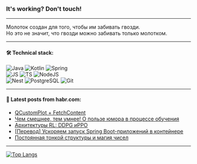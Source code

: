 ### It's working? Don't touch!

---
Молоток создан для того, чтобы им забивать гвозди. <br>
Но это не значит, что гвозди можно забивать только молотком.

---

#### 🛠️ Technical stack:

![Java](https://img.shields.io/badge/Java-informational?logo=Oracle&style=flat&logoColor=white&color=FF4500)
![Kotlin](https://img.shields.io/badge/Kotlin-informational?logo=Kotlin&style=flat&logoColor=white&color=774D97)
![Spring](https://img.shields.io/badge/SpringBoot-informational?logo=SpringBoot&style=flat&logoColor=white&color=6DB33F) <br>
![JS](https://img.shields.io/badge/JS-informational?logo=javaScript&style=flat&logoColor=black&color=F7Df1E)
![TS](https://img.shields.io/badge/TypeScript-informational?logo=typeScript&style=flat&logoColor=black&color=0667A8)
![NodeJS](https://img.shields.io/badge/NodeJS-informational?logo=node.js&style=flat&logoColor=white&color=70A760) <br>
![Nest](https://img.shields.io/badge/NestJS-informational?logo=NestJS&style=flat&logoColor=white&color=E0234E)
![PostgreSQL](https://img.shields.io/badge/PostgreSQL-informational?logo=PostgreSQL&style=flat&logoColor=white&color=DAA520)
![Git](https://img.shields.io/badge/Git-informational?logo=git&style=flat&logoColor=white&color=778899)

___

#### 💬 Latest posts from habr.com:

<!-- BLOG-POST-LIST:START -->
- [QCustomPlot + FetchContent](https://habr.com/ru/articles/771924/?utm_source=habrahabr&utm_medium=rss&utm_campaign=771924)
- [Чем смешнее, тем умнее! О пользе юмора в процессе обучения](https://habr.com/ru/articles/771920/?utm_source=habrahabr&utm_medium=rss&utm_campaign=771920)
- [Архитектуры RL: DDPG иPPO](https://habr.com/ru/companies/otus/articles/771412/?utm_source=habrahabr&utm_medium=rss&utm_campaign=771412)
- [[Перевод] Ускоряем запуск Spring Boot-приложений в контейнере](https://habr.com/ru/companies/otus/articles/771738/?utm_source=habrahabr&utm_medium=rss&utm_campaign=771738)
- [Постоянная тонкой структуры и магия чисел](https://habr.com/ru/articles/771906/?utm_source=habrahabr&utm_medium=rss&utm_campaign=771906)
<!-- BLOG-POST-LIST:END -->

---
[![Top Langs](https://github-readme-stats-git-master-advtsetting-gmailcom.vercel.app/api/top-langs/?username=zloylis&langs_count=10&hide_title=false&title_color=e6edf3&size_weight=0.5&count_weight=0.5&layout=compact&hide_border=true&theme=dracula)](https://github.com/zloylis)

<!-- ![GitHub stats](https://github-readme-stats-git-master-advtsetting-gmailcom.vercel.app/api?username=zloylis&show_icons=true&hide_border=true&theme=dracula&hide_title=true&include_all_commits=true&count_private=true&hide=contribs&hide_rank=true) -->
